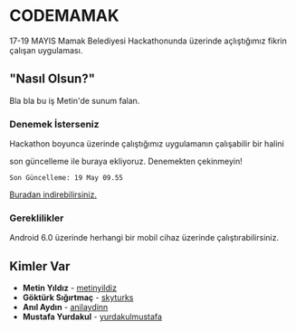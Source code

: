 # CODEMAMAK

17-19 MAYIS Mamak Belediyesi Hackathonunda üzerinde açlıştığımız fikrin çalışan uygulaması.

## "Nasıl Olsun?"

Bla bla bu iş Metin'de sunum falan.

### Denemek İsterseniz

Hackathon boyunca üzerinde çalıştığımız uygulamanın çalışabilir bir halini

son güncelleme ile buraya ekliyoruz. Denemekten çekinmeyin!

```
Son Güncelleme: 19 May 09.55
```
[Buradan indirebilirsiniz.](https://we.tl/t-8f0oTUTIGv)

### Gereklilikler

Android 6.0 üzerinde herhangi bir mobil cihaz üzerinde çalıştırabilirsiniz.


## Kimler Var
* **Metin Yıldız** - [metinyildiz](https://twitter.com/einmetin)
* **Göktürk Sığırtmaç** - [skyturks](https://github.com/skyturks)
* **Anıl Aydın** - [anilaydinn](https://github.com/anilaydinn)
* **Mustafa Yurdakul** - [yurdakulmustafa](https://github.com/mustafayurdakul)




